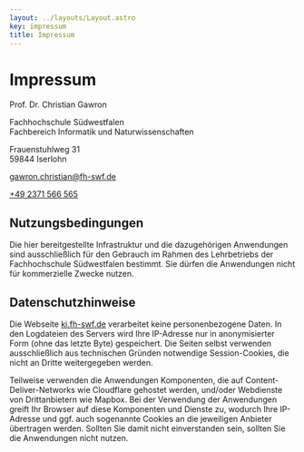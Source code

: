 ```yaml
---
layout: ../layouts/Layout.astro
key: impressum
title: Impressum
---
```


# Impressum

<div class="contact">
    <p>Prof. Dr. Christian Gawron</p>
    <p>Fachhochschule Südwestfalen<br>
      Fachbereich Informatik und Naturwissenschaften
    </p>
    <p class="address">
      <span id="address">Frauenstuhlweg 31<br> 59844 Iserlohn</span>
    </p>
    <p class="email"><a href="mailto:gawron.christian@fh-swf.de">gawron.christian@fh-swf.de</a></p>
    <p class="phone"><a href="tel:+492371566565">+49 2371 566 565</a></p>
</div>

## Nutzungsbedingungen

Die hier bereitgestellte Infrastruktur und die dazugehörigen Anwendungen sind ausschließlich für den Gebrauch im Rahmen des Lehrbetriebs der Fachhochschule Südwestfalen bestimmt. Sie dürfen die Anwendungen nicht für kommerzielle Zwecke nutzen.

## Datenschutzhinweise

Die Webseite [ki.fh-swf.de](https://www.ki.fh-swf.de) verarbeitet keine personenbezogene Daten. In den Logdateien des Servers wird Ihre IP-Adresse nur in anonymisierter Form (ohne das letzte Byte) gespeichert. Die Seiten selbst verwenden ausschließlich aus technischen Gründen notwendige Session-Cookies, die nicht an Dritte weitergegeben werden.

Teilweise verwenden die Anwendungen Komponenten, die auf Content-Deliver-Networks wie Cloudflare gehostet werden, und/oder Webdienste von Drittanbietern wie Mapbox. Bei der Verwendung der Anwendungen greift Ihr Browser auf diese Komponenten und Dienste zu, wodurch Ihre IP-Adresse und ggf. auch sogenannte Cookies an die jeweiligen Anbieter übertragen werden. Sollten Sie damit nicht einverstanden sein, sollten Sie die Anwendungen nicht nutzen.
